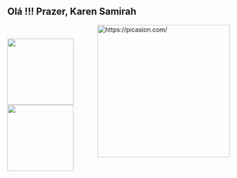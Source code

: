 ##  Olá !!! Prazer, Karen Samirah

<a href="https://picasion.com/"><img align="right" src="https://i.picasion.com/pic91/b93b77ebbaddcdf16f4c76dca026b9be.gif" width="300" height="300" border="0" alt="https://picasion.com/" /></a><br /><a href="https://picasion.com/"></a>

<div>
<a href = "https://github.com/KarenSamirah">
<img height="150rm" src="https://github-readme-stats.vercel.app/api?username=KarenSamirah&show_icons=true&theme=darcula">
<img height="150rm" src="https://github-readme-stats.vercel.app/api/top-langs/?username=KarenSamirah&layout=compact&theme=darcula">
</div>

